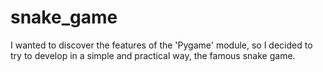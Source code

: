 # snake_game
I wanted to discover the features of the 'Pygame' module, so I decided to try to develop in a simple and practical way, the famous snake game.
